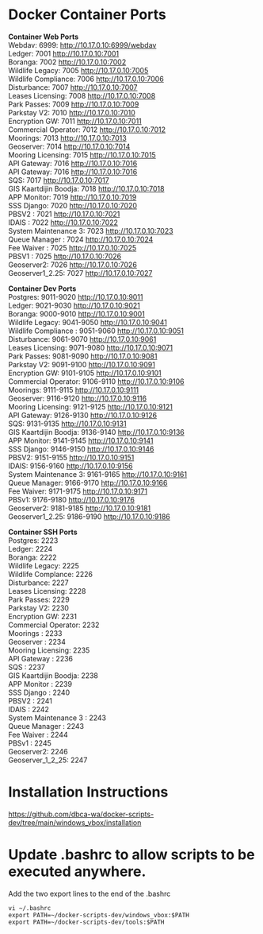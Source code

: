 # Docker Container Ports

**Container Web Ports**   
Webdav: 6999: http://10.17.0.10:6999/webdav   
Ledger: 7001 http://10.17.0.10:7001   
Boranga: 7002 http://10.17.0.10:7002   
Wildlife Legacy: 7005 http://10.17.0.10:7005   
Wildlife Compliance: 7006 http://10.17.0.10:7006   
Disturbance: 7007 http://10.17.0.10:7007  
Leases Licensing: 7008 http://10.17.0.10:7008   
Park Passes: 7009 http://10.17.0.10:7009   
Parkstay V2: 7010 http://10.17.0.10:7010   
Encryption GW: 7011 http://10.17.0.10:7011   
Commercial Operator: 7012 http://10.17.0.10:7012  
Moorings: 7013 http://10.17.0.10:7013  
Geoserver: 7014 http://10.17.0.10:7014  
Mooring Licensing: 7015 http://10.17.0.10:7015  
API Gateway: 7016 http://10.17.0.10:7016   
API Gateway: 7016 http://10.17.0.10:7016    
SQS: 7017 http://10.17.0.10:7017    
GIS Kaartdijin Boodja: 7018 http://10.17.0.10:7018    
APP Monitor: 7019 http://10.17.0.10:7019    
SSS Django: 7020 http://10.17.0.10:7020    
PBSV2 : 7021 http://10.17.0.10:7021     
IDAIS : 7022 http://10.17.0.10:7022   
System Maintenance 3: 7023 http://10.17.0.10:7023       
Queue Manager : 7024 http://10.17.0.10:7024     
Fee Waiver : 7025 http://10.17.0.10:7025     
PBSV1 : 7025 http://10.17.0.10:7026     
Geoserver2: 7026 http://10.17.0.10:7026  
Geoserver1_2.25: 7027 http://10.17.0.10:7027   


**Container Dev Ports**   
Postgres: 9011-9020 http://10.17.0.10:9011   
Ledger: 9021-9030 http://10.17.0.10:9021   
Boranga: 9000-9010 http://10.17.0.10:9001  
Wildlife Legacy: 9041-9050 http://10.17.0.10:9041  
Wildlife Compliance : 9051-9060 http://10.17.0.10:9051  
Disturbance: 9061-9070 http://10.17.0.10:9061  
Leases Licensing: 9071-9080 http://10.17.0.10:9071  
Park Passes: 9081-9090 http://10.17.0.10:9081  
Parkstay V2: 9091-9100 http://10.17.0.10:9091   
Encryption GW: 9101-9105 http://10.17.0.10:9101    
Commercial Operator: 9106-9110 http://10.17.0.10:9106   
Moorings: 9111-9115 http://10.17.0.10:9111   
Geoserver: 9116-9120 http://10.17.0.10:9116   
Mooring Licensing: 9121-9125 http://10.17.0.10:9121   
API Gateway: 9126-9130 http://10.17.0.10:9126    
SQS: 9131-9135 http://10.17.0.10:9131    
GIS Kaartdijin Boodja: 9136-9140 http://10.17.0.10:9136     
APP Monitor: 9141-9145 http://10.17.0.10:9141         
SSS Django: 9146-9150 http://10.17.0.10:9146    
PBSV2: 9151-9155 http://10.17.0.10:9151         
IDAIS: 9156-9160 http://10.17.0.10:9156    
System Maintenance 3: 9161-9165 http://10.17.0.10:9161            
Queue Manager: 9166-9170 http://10.17.0.10:9166        
Fee Waiver: 9171-9175 http://10.17.0.10:9171     
PBSv1: 9176-9180 http://10.17.0.10:9176     
Geoserver2: 9181-9185 http://10.17.0.10:9181    
Geoserver1_2.25: 9186-9190 http://10.17.0.10:9186   

**Container SSH Ports**   
Postgres: 2223    
Ledger: 2224   
Boranga: 2222   
Wildlife Legacy: 2225  
Wildlife Complance: 2226    
Disturbance: 2227   
Leases Licensing: 2228   
Park Passes: 2229   
Parkstay V2: 2230   
Encryption GW: 2231   
Commercial Operator: 2232   
Moorings : 2233      
Geoserver : 2234  
Mooring Licensing: 2235   
API Gateway : 2236   
SQS : 2237   
GIS Kaartdijin Boodja:  2238     
APP Monitor : 2239    
SSS Django : 2240    
PBSV2 : 2241   
IDAIS : 2242     
System Maintenance 3 : 2243    
Queue Manager : 2243    
Fee Waiver : 2244   
PBSv1 : 2245   
Geoserver2: 2246    
Geoserver_1_2_25: 2247   


# Installation Instructions
https://github.com/dbca-wa/docker-scripts-dev/tree/main/windows_vbox/installation

# Update .bashrc to allow scripts to be executed anywhere.  

Add the two export lines to the end of the .bashrc   
   
```
vi ~/.bashrc   
export PATH=~/docker-scripts-dev/windows_vbox:$PATH   
export PATH=~/docker-scripts-dev/tools:$PATH   
```
